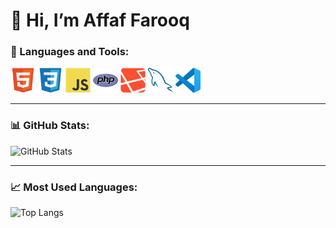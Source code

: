 # 👋 Hi, I’m Affaf Farooq

### 🚀 Languages and Tools:
<p>
  <img src="https://raw.githubusercontent.com/devicons/devicon/master/icons/html5/html5-original.svg" width="40"/> 
  <img src="https://raw.githubusercontent.com/devicons/devicon/master/icons/css3/css3-original.svg" width="40"/> 
  <img src="https://raw.githubusercontent.com/devicons/devicon/master/icons/javascript/javascript-original.svg" width="40"/>
  <img src="https://raw.githubusercontent.com/devicons/devicon/master/icons/php/php-original.svg" width="40"/>
  <img src="https://raw.githubusercontent.com/devicons/devicon/master/icons/laravel/laravel-plain.svg" width="40"/>
  <img src="https://raw.githubusercontent.com/devicons/devicon/master/icons/mysql/mysql-original.svg" width="40"/>
  <img src="https://raw.githubusercontent.com/devicons/devicon/master/icons/vscode/vscode-original.svg" width="40"/>
</p>

---

### 📊 GitHub Stats:
![GitHub Stats](https://github-readme-stats.vercel.app/api?username=affaffarooq&show_icons=true&theme=radical)

---

### 📈 Most Used Languages:
![Top Langs](https://github-readme-stats.vercel.app/api/top-langs/?username=affaffarooq&layout=compact&theme=radical)

